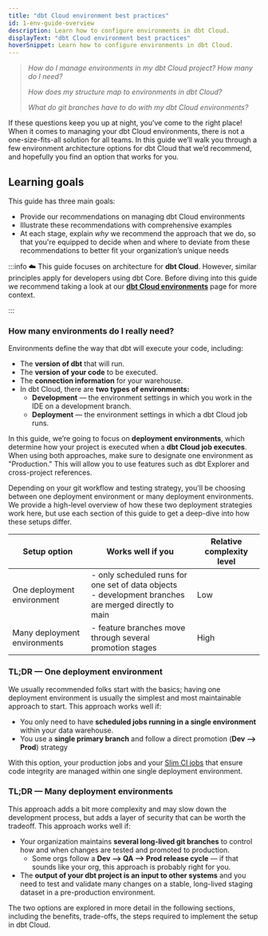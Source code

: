```yaml
---
title: "dbt Cloud environment best practices"
id: 1-env-guide-overview
description: Learn how to configure environments in dbt Cloud.
displayText: "dbt Cloud environment best practices"
hoverSnippet: Learn how to configure environments in dbt Cloud.
---
```


> *How do I manage environments in my dbt Cloud project? How many do I need?*
>
> *How does my <Term id="data-warehouse" /> structure map to environments in dbt Cloud?*
>
> *What do git branches have to do with my dbt Cloud environments?*
>

If these questions keep you up at night, you’ve come to the right place! When it comes to managing your dbt Cloud environments, there is not a one-size-fits-all solution for all teams. In this guide we’ll walk you through a few environment architecture options for dbt Cloud that we’d recommend, and hopefully you find an option that works for you.

## Learning goals

This guide has three main goals:

- Provide our recommendations on managing dbt Cloud environments
- Illustrate these recommendations with comprehensive examples
- At each stage, explain *why* we recommend the approach that we do, so that you're equipped to decide when and where to deviate from these recommendations to better fit your organization’s unique needs

:::info
☁️ This guide focuses on architecture for **dbt Cloud**. However, similar principles apply for developers using dbt Core. Before diving into this guide we recommend taking a look at our **[dbt Cloud environments](/docs/dbt-cloud-environments)** page for more context.

:::

### How many environments do I really need?

Environments define the way that dbt will execute your code, including:

- The **version of dbt** that will run.
- The **version of your code** to be executed.
- The **connection information** for your warehouse.
- In dbt Cloud, there are **two types of environments:**
  - **Development** — the environment settings in which you work in the IDE on a development branch.
  - **Deployment** — the environment settings in which a dbt Cloud job runs.

In this guide, we’re going to focus on **deployment environments**, which determine how your project is executed when a **dbt Cloud job executes**. When using both approaches, make sure to designate one environment as "Production." This will allow you to use features such as dbt Explorer and cross-project references.

Depending on your git workflow and testing strategy, you'll be choosing between one deployment environment or many deployment environments. We provide a high-level overview of how these two deployment strategies work here, but use each section of this guide to get a deep-dive into how these setups differ. 

| Setup option | Works well if you | Relative complexity level  |
| --- | --- | --- |
| One deployment environment | - only scheduled runs for one set of data objects <br /> - development branches are merged directly to main | Low |
| Many deployment environments | - feature branches move through several promotion stages | High |

### TL;DR — One deployment environment

We usually recommended folks start with the basics; having one deployment environment is usually the simplest and most maintainable approach to start. This approach works well if:

- You only need to have **scheduled jobs running in a single environment** within your data warehouse.
- You use a **single primary branch** and follow a direct promotion (**Dev —> Prod**) strategy

With this option, your production jobs and your [Slim CI jobs](/docs/deploy/continuous-integration) that ensure code integrity are managed within one single deployment environment.

### TL;DR — Many deployment environments
This approach adds a bit more complexity and may slow down the development process, but adds a layer of security that can be worth the tradeoff. This approach works well if:

- Your organization maintains **several long-lived git branches** to control how and when changes are tested and promoted to production.
  - Some orgs follow a **Dev —> QA —>  Prod release cycle** — if that sounds like your org, this approach is probably right for you.
- The **output of your dbt project is an input to other systems** and you need to test and validate many changes on a stable, long-lived staging dataset in a pre-production environment.

The two options are explored in more detail in the following sections, including the benefits, trade-offs, the steps required to implement the setup in dbt Cloud.
